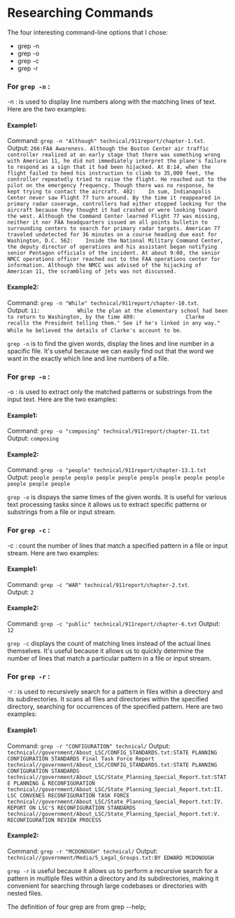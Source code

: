 # Researching Commands

The four interesting command-line options that I chose:   
* grep -n
* grep -o
* grep -c
* grep -r


### For ```grep -n``` : 
-n : is used to display line numbers along with the matching lines of text.
Here are the two examples: 
#### Example1: 
Command: ```grep -n "Although" technical/911report/chapter-1.txt```.                                        
Output: ```266:FAA Awareness. Although the Boston Center air traffic controller realized at an early stage that there was something wrong with American 11, he did not immediately interpret the plane's failure to respond as a sign that it had been hijacked. At 8:14, when the flight failed to heed his instruction to climb to 35,000 feet, the controller repeatedly tried to raise the flight. He reached out to the pilot on the emergency frequency. Though there was no response, he kept trying to contact the aircraft.
402:    In sum, Indianapolis Center never saw Flight 77 turn around. By the time it reappeared in primary radar coverage, controllers had either stopped looking for the aircraft because they thought it had crashed or were looking toward the west. Although the Command Center learned Flight 77 was missing, neither it nor FAA headquarters issued an all points bulletin to surrounding centers to search for primary radar targets. American 77 traveled undetected for 36 minutes on a course heading due east for Washington, D.C.
562:    Inside the National Military Command Center, the deputy director of operations and his assistant began notifying senior Pentagon officials of the incident. At about 9:00, the senior NMCC operations officer reached out to the FAA operations center for information. Although the NMCC was advised of the hijacking of American 11, the scrambling of jets was not discussed.```

#### Example2: 
Command: ```grep -n "While" technical/911report/chapter-10.txt```.    
Output: ```11:            While the plan at the elementary school had been to return to Washington, by the time
409:                Clarke recalls the President telling them." See if he's linked in any way." While he believed the details of Clarke's account to be```. 

```grep -n``` is to find the given words, display the lines and line number in a spacific file. It's useful because we can easily find out that the word we want in the exactly which line and line numbers of a file. 

### For ```grep -o``` : 
-o : is used to extract only the matched patterns or substrings from the input text.
Here are the two examples: 
#### Example1: 
Command: ```grep -o "composing" technical/911report/chapter-11.txt``` 
Output: ```composing```

#### Example2: 
Command: ```grep -o "people" technical/911report/chapter-13.1.txt```
Output: ```people
           people
           people
           people
           people
           people
           people
           people
           people
           people
           people
           people```
                                                                                
```grep -o``` is dispays the same times of the given words. It is useful for various text processing tasks since it allows us to extract specific patterns or substrings from a file or input stream.         


### For ```grep -c``` : 
-c : count the number of lines that match a specified pattern in a file or input stream.
Here are two examples: 
#### Example1: 
Command: ```grep -c "WAR" technical/911report/chapter-2.txt```.    
Output: ```2```                               

#### Example2: 
Command: ```grep -c "public" technical/911report/chapter-6.txt``` 
Output: ```12```                                               

                                                        
```grep -c``` displays the count of matching lines instead of the actual lines themselves. It's useful because it allows us to quickly determine the number of lines that match a particular pattern in a file or input stream.     


### For ```grep -r``` : 
-r : is used to recursively search for a pattern in files within a directory and its subdirectories. It scans all files and directories within the specified directory, searching for occurrences of the specified pattern. 
Here are two examples: 
#### Example1: 
Command: ```grep -r "CONFIGURATION" technical/``` 
Output: ```technical//government/About_LSC/CONFIG_STANDARDS.txt:STATE PLANNING CONFIGURATION STANDARDS Final Task Force Report
technical//government/About_LSC/CONFIG_STANDARDS.txt:STATE PLANNING CONFIGURATION STANDARDS
technical//government/About_LSC/State_Planning_Special_Report.txt:STATE PLANNING & RECONFIGURATION
technical//government/About_LSC/State_Planning_Special_Report.txt:II. LSC CONVENES RECONFIGURATION TASK FORCE
technical//government/About_LSC/State_Planning_Special_Report.txt:IV. REPORT ON LSC'S RECONFIGURATION STANDARDS
technical//government/About_LSC/State_Planning_Special_Report.txt:V. RECONFIGURATION REVIEW PROCESS```

#### Example2: 
Command: ```grep -r "MCDONOUGH" technical/``` 
Output: ```technical//government/Media/5_Legal_Groups.txt:BY EDWARD MCDONOUGH```

```grep -r``` is useful because it allows us to perform a recursive search for a pattern in multiple files within a directory and its subdirectories, making it convenient for searching through large codebases or directories with nested files.

The definition of four grep are from grep --help;
